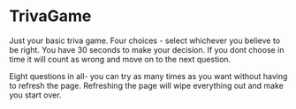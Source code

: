 # TrivaGame

Just your basic triva game. Four choices - select whichever you believe to be right. You have 30 seconds to make your decision. If you dont choose in time it will count as wrong and move on to the next question. 

Eight questions in all- you can try as many times as you want without having to refresh the page. Refreshing the page will wipe everything out and make you start over.